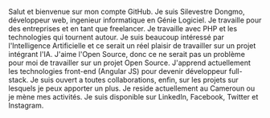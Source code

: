 <!---
- 👋 Hi, I’m @SilverD3
- 👀 I’m interested in ...
- 🌱 I’m currently learning ...
- 💞️ I’m looking to collaborate on ...
- 📫 How to reach me ...
--->

<!---
SilverD3/SilverD3 is a ✨ special ✨ repository because its `README.md` (this file) appears on your GitHub profile.
You can click the Preview link to take a look at your changes.
--->

Salut et bienvenue sur mon compte GitHub. 
Je suis Silevestre Dongmo, développeur web, ingenieur informatique en Génie Logiciel. Je travaille pour des entreprises et en tant que freelancer.
Je travaille avec PHP et les technologies qui tournent autour. Je suis beaucoup intéressé par l'Intelligence Artificielle et ce serait un réel plaisir de travailler sur un projet intégrant l'IA.
J'aime l'Open Source, donc ce ne serait pas un problème pour moi de travailler sur un projet Open Source.
J'apprend actuellement les technologies front-end (Angular JS) pour devenir développeur full-stack. Je suis ouvert a toutes collaborations, enfin, sur les projets sur lesquels je peux apporter un plus.
Je reside actuellement au Cameroun ou je mène mes activités. Je suis disponible sur LinkedIn, Facebook, Twitter et Instagram.
